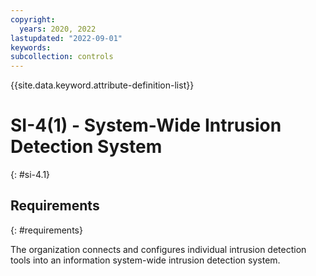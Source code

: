 ```yaml
---
copyright:
  years: 2020, 2022
lastupdated: "2022-09-01"
keywords: 
subcollection: controls
---
```



{{site.data.keyword.attribute-definition-list}}


# SI-4(1) - System-Wide Intrusion Detection System
{: #si-4.1}

## Requirements
{: #requirements}

The organization connects and configures individual intrusion detection tools into an information system-wide intrusion detection system.
